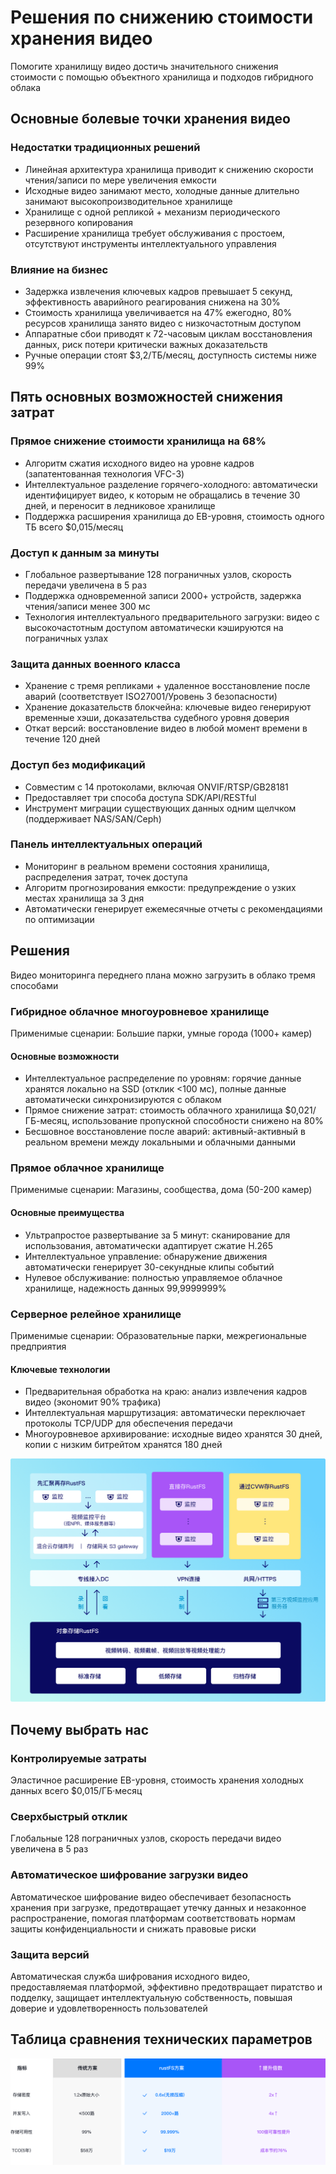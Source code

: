 # Решения по снижению стоимости хранения видео

Помогите хранилищу видео достичь значительного снижения стоимости с помощью объектного хранилища и подходов гибридного облака

## Основные болевые точки хранения видео

### Недостатки традиционных решений

- Линейная архитектура хранилища приводит к снижению скорости чтения/записи по мере увеличения емкости
- Исходные видео занимают место, холодные данные длительно занимают высокопроизводительное хранилище
- Хранилище с одной репликой + механизм периодического резервного копирования
- Расширение хранилища требует обслуживания с простоем, отсутствуют инструменты интеллектуального управления

### Влияние на бизнес

- Задержка извлечения ключевых кадров превышает 5 секунд, эффективность аварийного реагирования снижена на 30%
- Стоимость хранилища увеличивается на 47% ежегодно, 80% ресурсов хранилища занято видео с низкочастотным доступом
- Аппаратные сбои приводят к 72-часовым циклам восстановления данных, риск потери критически важных доказательств
- Ручные операции стоят $3,2/ТБ/месяц, доступность системы ниже 99%

## Пять основных возможностей снижения затрат

### Прямое снижение стоимости хранилища на 68%

- Алгоритм сжатия исходного видео на уровне кадров (запатентованная технология VFC-3)
- Интеллектуальное разделение горячего-холодного: автоматически идентифицирует видео, к которым не обращались в течение 30 дней, и переносит в ледниковое хранилище
- Поддержка расширения хранилища до EB-уровня, стоимость одного ТБ всего $0,015/месяц

### Доступ к данным за минуты

- Глобальное развертывание 128 пограничных узлов, скорость передачи увеличена в 5 раз
- Поддержка одновременной записи 2000+ устройств, задержка чтения/записи менее 300 мс
- Технология интеллектуального предварительного загрузки: видео с высокочастотным доступом автоматически кэшируются на пограничных узлах

### Защита данных военного класса

- Хранение с тремя репликами + удаленное восстановление после аварий (соответствует ISO27001/Уровень 3 безопасности)
- Хранение доказательств блокчейна: ключевые видео генерируют временные хэши, доказательства судебного уровня доверия
- Откат версий: восстановление видео в любой момент времени в течение 120 дней

### Доступ без модификаций

- Совместим с 14 протоколами, включая ONVIF/RTSP/GB28181
- Предоставляет три способа доступа SDK/API/RESTful
- Инструмент миграции существующих данных одним щелчком (поддерживает NAS/SAN/Ceph)

### Панель интеллектуальных операций

- Мониторинг в реальном времени состояния хранилища, распределения затрат, точек доступа
- Алгоритм прогнозирования емкости: предупреждение о узких местах хранилища за 3 дня
- Автоматически генерирует ежемесячные отчеты с рекомендациями по оптимизации

## Решения

Видео мониторинга переднего плана можно загрузить в облако тремя способами

### Гибридное облачное многоуровневое хранилище

Применимые сценарии: Большие парки, умные города (1000+ камер)

#### Основные возможности

- Интеллектуальное распределение по уровням: горячие данные хранятся локально на SSD (отклик <100 мс), полные данные автоматически синхронизируются с облаком
- Прямое снижение затрат: стоимость облачного хранилища $0,021/ГБ-месяц, использование пропускной способности снижено на 80%
- Бесшовное восстановление после аварий: активный-активный в реальном времени между локальными и облачными данными

### Прямое облачное хранилище

Применимые сценарии: Магазины, сообщества, дома (50-200 камер)

#### Основные преимущества

- Ультрапростое развертывание за 5 минут: сканирование для использования, автоматически адаптирует сжатие H.265
- Интеллектуальное управление: обнаружение движения автоматически генерирует 30-секундные клипы событий
- Нулевое обслуживание: полностью управляемое облачное хранилище, надежность данных 99,9999999%

### Серверное релейное хранилище

Применимые сценарии: Образовательные парки, межрегиональные предприятия

#### Ключевые технологии

- Предварительная обработка на краю: анализ извлечения кадров видео (экономит 90% трафика)
- Интеллектуальная маршрутизация: автоматически переключает протоколы TCP/UDP для обеспечения передачи
- Многоуровневое архивирование: исходные видео хранятся 30 дней, копии с низким битрейтом хранятся 180 дней

![Архитектура решения видеохранилища](./images/solution.png)

## Почему выбрать нас

### Контролируемые затраты

Эластичное расширение EB-уровня, стоимость хранения холодных данных всего $0,015/ГБ·месяц

### Сверхбыстрый отклик

Глобальные 128 пограничных узлов, скорость передачи видео увеличена в 5 раз

### Автоматическое шифрование загрузки видео

Автоматическое шифрование видео обеспечивает безопасность хранения при загрузке, предотвращает утечку данных и незаконное распространение, помогая платформам соответствовать нормам защиты конфиденциальности и снижать правовые риски

### Защита версий

Автоматическая служба шифрования исходного видео, предоставляемая платформой, эффективно предотвращает пиратство и подделку, защищает интеллектуальную собственность, повышая доверие и удовлетворенность пользователей

## Таблица сравнения технических параметров

![Таблица сравнения технических параметров](./images/params.png)

